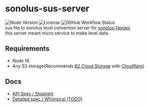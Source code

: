 # sonolus-sus-server
![Node Version](https://img.shields.io/badge/node-v16.4-yellow)
![License](https://img.shields.io/badge/license-MIT-green)
![GitHub Workflow Status](https://img.shields.io/github/workflow/status/purplepalette/sonolus-sus-server/Build%20and%20push%20image?label=build)  
sus file to sonolus level convertion server for [sonolus-fastapi](https://github.com/PurplePalette/sonolus-fastapi).  
this server meant micro service to make level data.


## Requirements
* Node 16
* Any S3 storage(Recommends [B2 Cloud Storage](https://www.backblaze.com/b2/cloud-storage.html) with [Cloudflare](https://cloudflare.com/))

## Docs
- [API Spec / Stoplight](https://sonolus-core.stoplight.io/docs/sub-servers/YXBpOjUxODQ0MDcz-sonolus-sus-server)
- [Detailed spec / Whimsical (TODO)](#)
